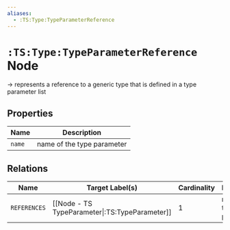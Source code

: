 ```yaml
---
aliases:
  - :TS:Type:TypeParameterReference
---
```

# `:TS:Type:TypeParameterReference` Node

-> represents a reference to a generic type that is defined in a type parameter list

## Properties

| Name   | Description                |
| ------ | -------------------------- |
| `name` | name of the type parameter |

## Relations

| Name         | Target Label(s)                                | Cardinality | Description               |
| ------------ | ---------------------------------------------- | ----------- | ------------------------- |
| `REFERENCES` | [[Node - TS TypeParameter\|:TS:TypeParameter]] | 1           | referenced type parameter |
